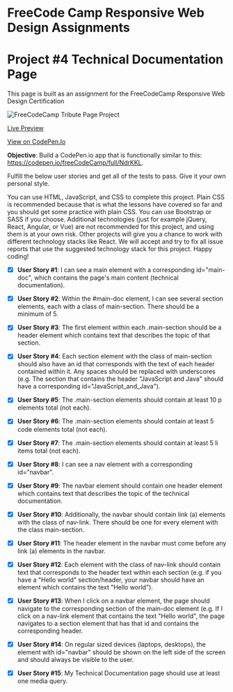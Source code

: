 # FreeCode Camp Responsive Web Design Assignments
# Project #4 Technical Documentation Page

This page is built as an assignment for the FreeCodeCamp Responsive Web Design Certification

![FreeCodeCamp Tribute Page Project](https://user-images.githubusercontent.com/18686022/144337247-7af88252-998c-4b20-91d6-0975536844f5.jpg)

[Live Preview](https://evrenbal.github.io/FCC-TechnicalDocumentation/)

[View on CodePen.Io](https://codepen.io/evrenbal/pen/XWeJLMr)

**Objective**: Build a CodePen.io app that is functionally similar to this: https://codepen.io/freeCodeCamp/full/NdrKKL.

Fulfill the below user stories and get all of the tests to pass. Give it your own personal style.

You can use HTML, JavaScript, and CSS to complete this project. Plain CSS is recommended because that is what the lessons have covered so far and you should get some practice with plain CSS. You can use Bootstrap or SASS if you choose. Additional technologies (just for example jQuery, React, Angular, or Vue) are not recommended for this project, and using them is at your own risk. Other projects will give you a chance to work with different technology stacks like React. We will accept and try to fix all issue reports that use the suggested technology stack for this project. Happy coding!

- [x] **User Story #1**: I can see a main element with a corresponding id="main-doc", which contains the page's main content (technical documentation).

- [x] **User Story #2**: Within the #main-doc element, I can see several section elements, each with a class of main-section. There should be a minimum of 5.

- [x] **User Story #3**: The first element within each .main-section should be a header element which contains text that describes the topic of that section.

- [x] **User Story #4**: Each section element with the class of main-section should also have an id that corresponds with the text of each header contained within it. Any spaces should be replaced with underscores (e.g. The section that contains the header "JavaScript and Java" should have a corresponding id="JavaScript_and_Java").

- [x] **User Story #5**: The .main-section elements should contain at least 10 p elements total (not each).

- [x] **User Story #6**: The .main-section elements should contain at least 5 code elements total (not each).

- [x] **User Story #7**: The .main-section elements should contain at least 5 li items total (not each).

- [x] **User Story #8**: I can see a nav element with a corresponding id="navbar".

- [x] **User Story #9**: The navbar element should contain one header element which contains text that describes the topic of the technical documentation.

- [x] **User Story #10**: Additionally, the navbar should contain link (a) elements with the class of nav-link. There should be one for every element with the class main-section.

- [x] **User Story #11**: The header element in the navbar must come before any link (a) elements in the navbar.

- [x] **User Story #12**: Each element with the class of nav-link should contain text that corresponds to the header text within each section (e.g. if you have a "Hello world" section/header, your navbar should have an element which contains the text "Hello world").

- [x] **User Story #13**: When I click on a navbar element, the page should navigate to the corresponding section of the main-doc element (e.g. If I click on a nav-link element that contains the text "Hello world", the page navigates to a section element that has that id and contains the corresponding header.

- [x] **User Story #14**: On regular sized devices (laptops, desktops), the element with id="navbar" should be shown on the left side of the screen and should always be visible to the user.

- [x] **User Story #15**: My Technical Documentation page should use at least one media query.